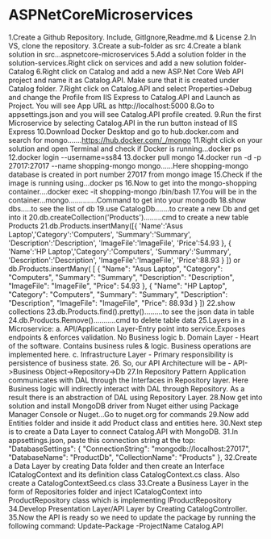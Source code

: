 # ASPNetCoreMicroservices

1.Create a Github Repository. Include, GitIgnore,Readme.md & License
2.In VS, clone the repository.
3.Create a sub-folder as src
4.Create a blank solution in src...aspnetcore-microservices
5.Add a solution folder in the solution-services.Right click on services and add a new solution folder-Catalog
6.Right click on Catalog and add a new ASP.Net Core Web API project and name it as Catalog.API. Make sure that it is created under Catalog folder.
7.Right click on Catalog.API and select Properties->Debug and change the Profile from IIS Express to Catalog.API and Launch as Project. You will see App URL as http://localhost:5000
8.Go to appsettings.json and you will see Catalog.API profile created.
9.Run the first Microservice by selecting Catalog.API in the run button instead of IIS Express
10.Download Docker Desktop and go to hub.docker.com and search for mongo.......https://hub.docker.com/_/mongo
11.Right click on your solution and open Terminal and check if Docker is running...docker ps
12.docker login --username=ss84
13.docker pull mongo
14.docker run -d -p 27017:27017 --name shopping-mongo mongo......Here shopping-mongo database is created in port number 27017 from mongo image
15.Check if the image is running using...docker ps
16.Now to get into the mongo-shopping container....docker exec -it shopping-mongo /bin/bash
17.You will be in the container...mongo..............Command to get into your mongodb
18.show dbs.....to see the list of db
19.use CatalogDb.......to create a new Db and get into it
20.db.createCollection('Products').........cmd to create a new table Products
21.db.Products.insertMany([{ 'Name':'Asus Laptop','Category':'Computers', 'Summary':'Summary', 'Description':'Description', 'ImageFile':'ImageFile', 'Price':54.93 }, { 'Name':'HP Laptop','Category':'Computers', 'Summary':'Summary', 'Description':'Description', 'ImageFile':'ImageFile', 'Price':88.93 } ])
or
db.Products.insertMany(
			[
			    {
			        "Name": "Asus Laptop",
			        "Category": "Computers",
			        "Summary": "Summary",
			        "Description": "Description",
			        "ImageFile": "ImageFile",
			        "Price": 54.93
			    },
			    {
			        "Name": "HP Laptop",
			        "Category": "Computers",
			        "Summary": "Summary",
			        "Description": "Description",
			        "ImageFile": "ImageFile",
			        "Price": 88.93d
			    }
			])
22.show collections
23.db.Products.find().pretty().........to see the json data in table
24.db.Products.Remove()...........cmd to delete table data
25.Layers in a Microservice:
    a.  API/Application Layer-Entry point into service.Exposes endpoints & enforces validation. No Business logic
    b.  Domain Layer - Heart of the software. Contains business rules & logic. Business operations are implemented here.
    c.  Infrastructure Layer - Primary responsibility is persistence of business state.
26. So, our API Architecture will be - API->Business Object->Repository->Db
27.In Repository Pattern Application communicates with DAL through the Interfaces in Repository layer. Here Business logic will indirectly interact with DAL through Repository. As a result there is an abstraction of DAL using Repository Layer.
28.Now get into solution and install MongoDB driver from Nuget either using Package Manager Console or Nuget...Go to nuget.org for commands
29.Now add Entities folder and inside it add Product class and entities here.
30.Next step is to create a Data Layer to connect Catalog.API with MongoDB.
31.In appsettings.json, paste this connection string at the top:
"DatabaseSettings": {
    "ConnectionString": "mongodb://localhost:27017",
    "DatabaseName": "ProductDb",
    "CollectionName": "Products"
  },
32.Create a Data Layer by creating Data folder and then create an Interface ICatalogContext and its definition class CatalogContext.cs class. Also create a CatalogContextSeed.cs class
33.Create a Business Layer in the form of Repositories folder and inject ICatalogContext into ProductRepository class which is implementing IProductRepository
34.Develop Presentation Layer/API Layer by Creating CatalogController.
35.Now the API is ready so we need to update the package by running the following command: Update-Package -ProjectName Catalog.API
